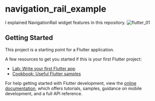 # navigation_rail_example

I  explained NavigationRail widget features in this repository.
![flutter_01](https://user-images.githubusercontent.com/50848628/199854464-ffdb20d6-7792-458f-96d4-aa042a244845.png)

## Getting Started

This project is a starting point for a Flutter application.

A few resources to get you started if this is your first Flutter project:

- [Lab: Write your first Flutter app](https://docs.flutter.dev/get-started/codelab)
- [Cookbook: Useful Flutter samples](https://docs.flutter.dev/cookbook)

For help getting started with Flutter development, view the
[online documentation](https://docs.flutter.dev/), which offers tutorials,
samples, guidance on mobile development, and a full API reference.

